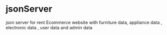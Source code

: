 # jsonServer
json server for rent Ecommerce website with furniture data, appliance data , electronic data , user data and admin data
